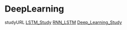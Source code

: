 # DeepLearning


studyURL
[LSTM_Study](http://colah.github.io/posts/2015-08-Understanding-LSTMs/)
[RNN_LSTM](https://ratsgo.github.io/natural%20language%20processing/2017/03/09/rnnlstm/)
[Deep_Learning_Study](https://colah.github.io/)
